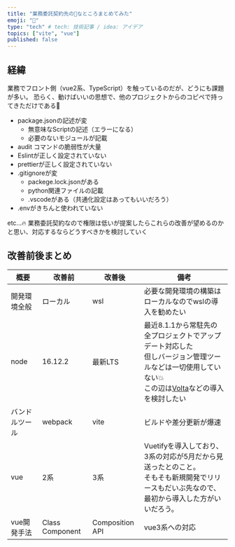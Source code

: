 ```yaml
---
title: "業務委託契約先の💩なところまとめてみた"
emoji: "💩"
type: "tech" # tech: 技術記事 / idea: アイデア
topics: ["vite", "vue"]
published: false
---
```


## 経緯

業務でフロント側（vue2系、TypeScript）を触っているのだが、どうにも課題が多い。
恐らく、動けばいいの思想で、他のプロジェクトからのコピペで持ってきただけである🐛

- package.jsonの記述が変
  - 無意味なScriptの記述（エラーになる）
  - 必要のないモジュールが記載
- audit コマンドの脆弱性が大量
- Eslintが正しく設定されていない
- prettierが正しく設定されていない
- .gitignoreが変
  - packege.lock.jsonがある
  - python関連ファイルの記載
  - .vscodeがある（共通化設定はあってもいいだろう）
- .envがきちんと使われていない

etc...🔥
業務委託契約なので権限は低いが提案したらこれらの改善が望めるのかと思い、対応するならどうすべきかを検討していく

## 改善前後まとめ

| 概要 | 改善前 | 改善後 | 備考 |
| ---- | ---- | ---- | ---- |
| 開発環境全般 | ローカル | wsl | 必要な開発環境の構築はローカルなのでwslの導入を勧めたい |
| node | 16.12.2 | 最新LTS | 最近8.1.1から常駐先の全プロジェクトでアップデート対応した <br> 但しバージョン管理ツールなどは一切使用していない💥 <br> この辺は[Volta](https://volta.sh/)などの導入を検討したい|
| バンドルツール | webpack | vite | ビルドや差分更新が爆速 |
| vue | 2系 | 3系 | Vuetifyを導入しており、3系の対応が5月だから見送ったとのこと。<br> そもそも新規開発でリリースもだいぶ先なので、最初から導入した方がいいだろう。 |
| vue開発手法 | Class Component | Composition API | vue3系への対応 |
